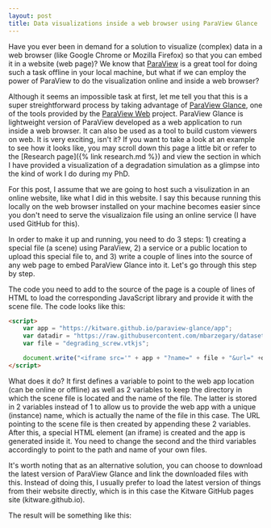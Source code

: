 ```yaml
---
layout: post
title: Data visualizations inside a web browser using ParaView Glance
---
```


Have you ever been in demand for a solution to visualize (complex) data in a web browser (like Google Chrome or Mozilla Firefox) so that you can embed it in a website (web page)? We know that [ParaView](https://www.paraview.org/) is a great tool for doing such a task offline in your local machine, but what if we can employ the power of ParaView to do the visualization online and inside a web browser? 

Although it seems an impossible task at first, let me tell you that this is a super streightforward process by taking advantage of [ParaView Glance](https://kitware.github.io/paraview-glance/index.html), one of the tools provided by the [ParaView Web](https://www.paraview.org/web/) project. ParaView Glance is lightweight version of ParaView developed as a web application to run inside a web browser. It can also be used as a tool to build custom viewers on web. It is very exciting, isn't it? If you want to take a look at an example to see how it looks like, you may scroll down this page a little bit or refer to the [Research page]({% link research.md %}) and view the section in which I have provided a visualization of a degradation simulation as a glimpse into the kind of work I do during my PhD. 

For this post, I assume that we are going to host such a visulization in an online website, like what I did in this website. I say this because running this locally on the web browser installed on your machine becomes easier since you don't need to serve the visualizaion file using an online service (I have used GitHub for this). 

In order to make it up and running, you need to do 3 steps: 1) creating a special file (a scene) using ParaView, 2) a service or a public location to upload this special file to, and 3) write a couple of lines into the source of any web page to embed ParaView Glance into it. Let's go through this step by step.

The code you need to add to the source of the page is a couple of lines of HTML to load the corresponding JavaScript library and provide it with the scene file. The code looks like this: 

```html
<script>
    var app = "https://kitware.github.io/paraview-glance/app";
    var datadir = "https://raw.githubusercontent.com/mbarzegary/datasets-and-scenes/main/";
    var file = "degrading_screw.vtkjs";

    document.write("<iframe src='" + app + "?name=" + file + "&url=" +datadir + file + "' id='iframe' width='1100' height='900'></iframe>");
</script>
```

What does it do? It first defines a variable to point to the web app location (can be online or offline) as well as 2 variables to keep the directory in which the scene file is located and the name of the file. The latter is stored in 2 variables instead of 1 to allow us to provide the web app with a unique (instance) name, which is actually the name of the file in this case. The URL pointing to the scene file is then created by appending these 2 variables. After this, a special HTML element (an iframe) is created and the app is generated inside it. You need to change the second and the third variables accordingly to point to the path and name of your own files.

It's worth noting that as an alternative solution, you can choose to download the latest version of ParaView Glance and link the downloaded files with this. Instead of doing this, I usually prefer to load the latest version of things from their website directly, which is in this case the Kitware GitHub pages site (kitware.github.io). 

The result will be something like this:

<script>
    var app = "https://kitware.github.io/paraview-glance/app";
    var datadir = "https://raw.githubusercontent.com/mbarzegary/datasets-and-scenes/main/";
    var file = "degrading_screw.vtkjs";

    document.write("<iframe src='" + app + "?name=" + file + "&url=" +datadir + file + "' id='iframe' width='1100' height='900'></iframe>");
</script>